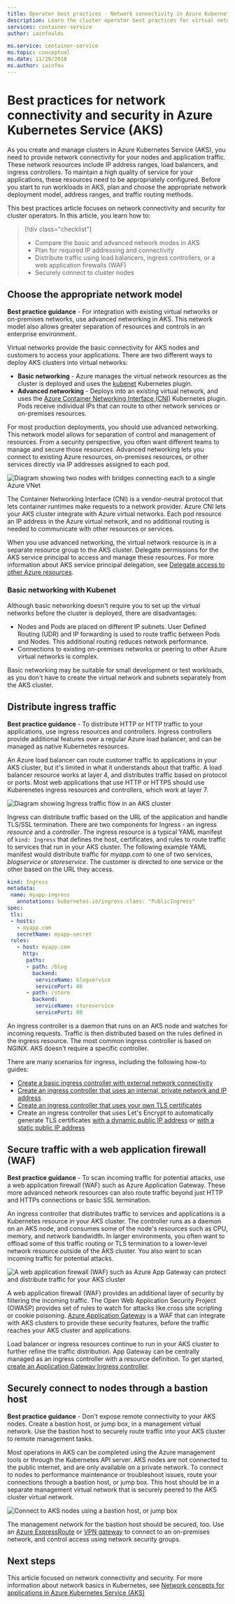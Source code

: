 ```yaml
---
title: Operator best practices - Network connectivity in Azure Kubernetes Services (AKS)
description: Learn the cluster operator best practices for virtual network resources and connectivity in Azure Kubernetes Service (AKS)
services: container-service
author: iainfoulds

ms.service: container-service
ms.topic: conceptual
ms.date: 11/29/2018
ms.author: iainfou
---
```


# Best practices for network connectivity and security in Azure Kubernetes Service (AKS)

As you create and manage clusters in Azure Kubernetes Service (AKS), you need to provide network connectivity for your nodes and application traffic. These network resources include IP address ranges, load balancers, and ingress controllers. To maintain a high quality of service for your applications, these resources need to be appropriately configured. Before you start to run workloads in AKS, plan and choose the appropriate network deployment model, address ranges, and traffic routing methods.

This best practices article focuses on network connectivity and security for cluster operators. In this article, you learn how to:

> [!div class="checklist"]
> * Compare the basic and advanced network modes in AKS
> * Plan for required IP addressing and connectivity
> * Distribute traffic using load balancers, ingress controllers, or a web application firewalls (WAF)
> * Securely connect to cluster nodes

## Choose the appropriate network model

**Best practice guidance** - For integration with existing virtual networks or on-premises networks, use advanced networking in AKS. This network model also allows greater separation of resources and controls in an enterprise environment.

Virtual networks provide the basic connectivity for AKS nodes and customers to access your applications. There are two different ways to deploy AKS clusters into virtual networks:

* **Basic networking** - Azure manages the virtual network resources as the cluster is deployed and uses the [kubenet][kubenet] Kubernetes plugin.
* **Advanced networking** - Deploys into an existing virtual network, and uses the [Azure Container Networking Interface (CNI)][cni-networking] Kubernetes plugin. Pods receive individual IPs that can route to other network services or on-premises resources.

For most production deployments, you should use advanced networking. This network model allows for separation of control and management of resources. From a security perspective, you often want different teams to manage and secure those resources. Advanced networking lets you connect to existing Azure resources, on-premises resources, or other services directly via IP addresses assigned to each pod.

![Diagram showing two nodes with bridges connecting each to a single Azure VNet](media/operator-best-practices-network/advanced-networking-diagram.png)

The Container Networking Interface (CNI) is a vendor-neutral protocol that lets container runtimes make requests to a network provider. Azure CNI lets your AKS cluster integrate with Azure virtual networks. Each pod resource an IP address in the Azure virtual network, and no additional routing is needed to communicate with other resources or services.

When you use advanced networking, the virtual network resource is in a separate resource group to the AKS cluster. Delegate permissions for the AKS service principal to access and manage these resources. For more information about AKS service principal delegation, see [Delegate access to other Azure resources][sp-delegation].

### Basic networking with Kubenet

Although basic networking doesn't require you to set up the virtual networks before the cluster is deployed, there are disadvantages:

* Nodes and Pods are placed on different IP subnets. User Defined Routing (UDR) and IP forwarding is used to route traffic between Pods and Nodes. This additional routing reduces network performance.
* Connections to existing on-premises networks or peering to other Azure virtual networks is complex.

Basic networking may be suitable for small development or test workloads, as you don't have to create the virtual network and subnets separately from the AKS cluster.

## Distribute ingress traffic

**Best practice guidance** - To distribute HTTP or HTTP traffic to your applications, use ingress resources and controllers. Ingress controllers provide additional features over a regular Azure load balancer, and can be managed as native Kubernetes resources.

An Azure load balancer can route customer traffic to applications in your AKS cluster, but it's limited in what it understands about that traffic. A load balancer resource works at layer 4, and distributes traffic based on protocol or ports. Most web applications that use HTTP or HTTPS should use Kuberenetes ingress resources and controllers, which work at layer 7.

![Diagram showing Ingress traffic flow in an AKS cluster](media/operator-best-practices-network/aks-ingress.png)

Ingress can distribute traffic based on the URL of the application and handle TLS/SSL termination. There are two components for Ingress - an ingress *resource* and a *controller*. The ingress resource is a typical YAML manifest of `kind: Ingress` that defines the host, certificates, and rules to route traffic to services that run in your AKS cluster. The following example YAML manifest would distribute traffic for *myapp.com* to one of two services, *blogservice* or *storeservice*. The customer is directed to one service or the other based on the URL they access.

```yaml
kind: Ingress
metadata:
 name: myapp-ingress
   annotations: kubernetes.io/ingress.class: "PublicIngress"
spec:
 tls:
 - hosts:
   - myapp.com
   secretName: myapp-secret
 rules:
   - host: myapp.com
     http:
      paths:
      - path: /blog
        backend:
         serviceName: blogservice
         servicePort: 80
      - path: /store
        backend:
         serviceName: storeservice
         servicePort: 80
```

An ingress controller is a daemon that runs on an AKS node and watches for incoming requests. Traffic is then distributed based on the rules defined in the ingress resource. The most common ingress controller is based on NGINX. AKS doesn't require a specific controller.

There are many scenarios for ingress, including the following how-to guides:

* [Create a basic ingress controller with external network connectivity][aks-ingress-basic]
* [Create an ingress controller that uses an internal, private network and IP address][aks-ingress-internal]
* [Create an ingress controller that uses your own TLS certificates][aks-ingress-own-tls]
* Create an ingress controller that uses Let's Encrypt to automatically generate TLS certificates [with a dynamic public IP address][aks-ingress-tls] or [with a static public IP address][aks-ingress-static-tls]

## Secure traffic with a web application firewall (WAF)

**Best practice guidance** - To scan incoming traffic for potential attacks, use a web application firewall (WAF) such as Azure Application Gateway. These more advanced network resources can also route traffic beyond just HTTP and HTTPs connections or basic SSL termination.

An ingress controller that distributes traffic to services and applications is a Kubernetes resource in your AKS cluster. The controller runs as a daemon on an AKS node, and consumes some of the node's resources such as CPU, memory, and network bandwidth. In larger environments, you often want to offload some of this traffic routing or TLS termination to a lower-level network resource outside of the AKS cluster. You also want to scan incoming traffic for potential attacks.

![A web application firewall (WAF) such as Azure App Gateway can protect and distribute traffic for your AKS cluster](media/operator-best-practices-network/web-application-firewall-app-gateway.png)

A web application firewall (WAF) provides an additional layer of security by filtering the incoming traffic. The Open Web Application Security Project (OWASP) provides set of rules to watch for attacks like cross site scripting or cookie poisoning. [Azure Application Gateway][app-gateway] is a WAF that can integrate with AKS clusters to provide these security features, before the traffic reaches your AKS cluster and applications.

Load balancer or ingress resources continue to run in your AKS cluster to further refine the traffic distribution. App Gateway can be centrally managed as an ingress controller with a resource definition. To get started, [create an Application Gateway Ingress controller][app-gateway-ingress].

## Securely connect to nodes through a bastion host

**Best practice guidance** - Don't expose remote connectivity to your AKS nodes. Create a bastion host, or jump box, in a management virtual network. Use the bastion host to securely route traffic into your AKS cluster to remote management tasks.

Most operations in AKS can be completed using the Azure management tools or through the Kubernetes API server. AKS nodes are not connected to the public internet, and are only available on a private network. To connect to nodes to performance maintenance or troubleshoot issues, route your connections through a bastion host, or jump box. This host should be in a separate management virtual network that is securely peered to the AKS cluster virtual network.

![Connect to AKS nodes using a bastion host, or jump box](media/operator-best-practices-network/connect-using-bastion-host-simplified.png)

The management network for the bastion host should be secured, too. Use an [Azure ExpressRoute][expressroute] or [VPN gateway][vpn-gateway] to connect to an on-premises network, and control access using network security groups.

## Next steps

This article focused on network connectivity and security. For more information about network basics in Kubernetes, see [Network concepts for applications in Azure Kubernetes Service (AKS)][aks-concepts-network]

<!-- LINKS - External -->
[cni-networking]: https://github.com/Azure/azure-container-networking/blob/master/docs/cni.md
[kubenet]: https://kubernetes.io/docs/concepts/cluster-administration/network-plugins/#kubenet
[app-gateway-ingress]: https://github.com/Azure/application-gateway-kubernetes-ingress

<!-- INTERNAL LINKS -->
[aks-concepts-network]: concepts-network.md
[sp-delegation]: kubernetes-service-principal.md#delegate-access-to-other-azure-resources
[expressroute]: ../expressroute/expressroute-introduction.md
[vpn-gateway]: ../vpn-gateway/vpn-gateway-about-vpngateways.md
[aks-ingress-internal]: ingress-internal-ip.md
[aks-ingress-static-tls]: ingress-static-ip.md
[aks-ingress-basic]: ingress-basic.md
[aks-ingress-tls]: ingress-tls.md
[aks-ingress-own-tls]: ingress-own-tls.md
[app-gateway]: ../application-gateway/overview.md
